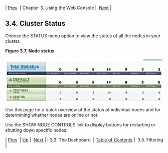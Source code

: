 | [Prev](web3.dashboard)  | Chapter 3. Using the Web Console |  [Next](web3.filters) |

## 3.4. Cluster Status

Choose the STATUS menu option to view the status of all the nodes in your cluster.

<a name="figure_status"></a>

**Figure 3.7. Node status**

![Node status](images/web3/status.jpg)

Use this page for a quick overview of the status of individual nodes and for determining whether nodes are online or not.

Use the SHOW NODE CONTROLS link to display buttons for restarting or shutting down specific nodes.

| [Prev](web3.dashboard)  | [Up](web3) |  [Next](web3.filters) |
| 3.3. The Dashboard  | [Table of Contents](index) |  3.5. Filtering |
